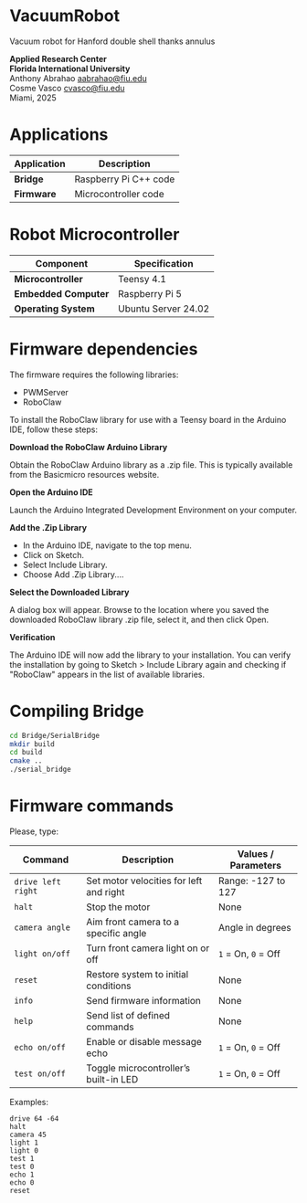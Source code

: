 # VacuumRobot

Vacuum robot for Hanford double shell thanks annulus

**Applied Research Center**  
**Florida International University**  
Anthony Abrahao <aabrahao@fiu.edu>  
Cosme Vasco <cvasco@fiu.edu>  
Miami, 2025   

# Applications

| **Application** | **Description**               |
|------------------|-------------------------------|
| **Bridge**       | Raspberry Pi C++ code         |
| **Firmware**     | Microcontroller code          |


# Robot Microcontroller

| **Component**         | **Specification**              |
|-----------------------|--------------------------------|
| **Microcontroller**   | Teensy 4.1                     |
| **Embedded Computer** | Raspberry Pi 5                 |
| **Operating System**  | Ubuntu Server 24.02            |

# Firmware dependencies

The firmware requires the following libraries:

- PWMServer
- RoboClaw

To install the RoboClaw library for use with a Teensy board in the Arduino IDE, follow these steps:

**Download the RoboClaw Arduino Library**

Obtain the RoboClaw Arduino library as a .zip file. This is typically available from the Basicmicro resources website.

**Open the Arduino IDE**

Launch the Arduino Integrated Development Environment on your computer.

**Add the .Zip Library**

- In the Arduino IDE, navigate to the top menu.
- Click on Sketch.
- Select Include Library.
- Choose Add .Zip Library....

**Select the Downloaded Library**

A dialog box will appear. Browse to the location where you saved the downloaded RoboClaw library .zip file, select it, and then click Open.

**Verification**

The Arduino IDE will now add the library to your installation. You can verify the installation by going to Sketch > Include Library again and checking if "RoboClaw" appears in the list of available libraries.

# Compiling Bridge

```bash
cd Bridge/SerialBridge
mkdir build
cd build
cmake ..
./serial_bridge
```

# Firmware commands

Please, type: 

| **Command**       | **Description**                                                | **Values / Parameters**      |
|-------------------|----------------------------------------------------------------|-------------------------------|
| `drive left right`| Set motor velocities for left and right                        | Range: -127 to 127            |
| `halt`            | Stop the motor                                                 | None                          |
| `camera angle`    | Aim front camera to a specific angle                           | Angle in degrees              |
| `light on/off`    | Turn front camera light on or off                              | `1` = On, `0` = Off           |
| `reset`           | Restore system to initial conditions                           | None                          |
| `info`            | Send firmware information                                      | None                          |
| `help`            | Send list of defined commands                                  | None                          |
| `echo on/off`     | Enable or disable message echo                                 | `1` = On, `0` = Off           |
| `test on/off`     | Toggle microcontroller’s built-in LED                          | `1` = On, `0` = Off           |


Examples:

```
drive 64 -64
halt
camera 45
light 1
light 0
test 1
test 0
echo 1
echo 0
reset
```
